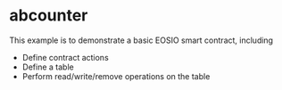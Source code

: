 # abcounter

This example is to demonstrate a basic EOSIO smart contract, including

- Define contract actions
- Define a table
- Perform read/write/remove operations on the table
